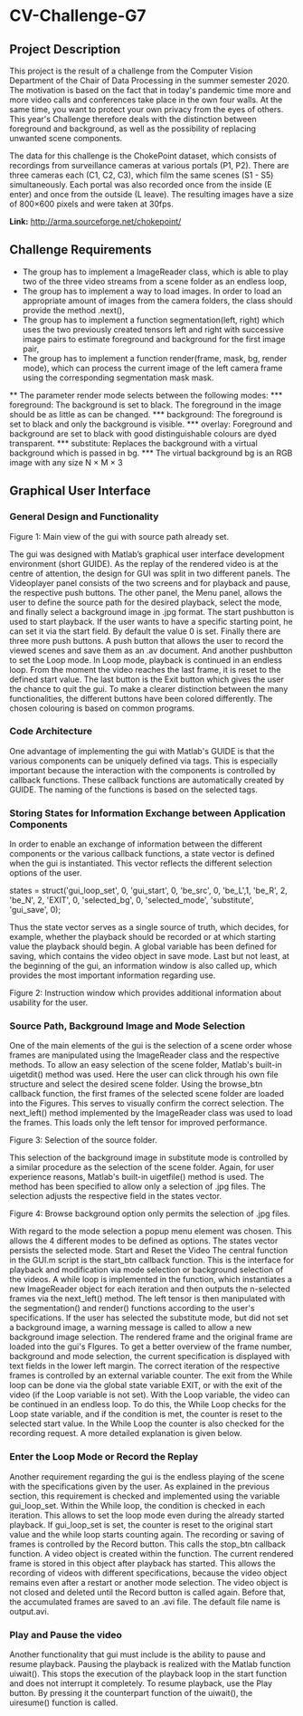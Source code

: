 # CV-Challenge-G7

## Project Description

This project is the result of a challenge from the Computer Vision Department of the Chair of Data Processing in the summer semester 2020. The motivation is based on the fact that in today's pandemic time more and more video calls and conferences take place in the own four walls. At the same time, you want to protect your own privacy from the eyes of others. This year's Challenge therefore deals with the distinction between foreground and background, as well as the possibility of replacing unwanted scene components. 

The data for this challenge is the ChokePoint dataset, which consists of recordings from surveillance cameras at various portals (P1, P2). There are three cameras each (C1, C2, C3), which film the same scenes (S1 - S5) simultaneously. Each portal was also recorded once from the inside (E enter) and once from the outside (L leave). The resulting images have a size of 800×600 pixels and were taken at 30fps.

__Link:__ http://arma.sourceforge.net/chokepoint/

## Challenge Requirements

* The group has to implement a ImageReader class, which is able to play two of the three video streams from a scene folder as an endless loop,
* The group has to implement a way to load images. In order to load an appropriate amount of images from the camera folders, the class should provide the method .next(),
* The group has to implement a function segmentation(left, right) which uses the two previously created tensors left and right with successive image pairs to estimate foreground and background for the first image pair,
* The group has to implement a function render(frame, mask, bg, render mode), which can process the current image of the left camera frame using the corresponding segmentation mask mask. 

** The parameter render mode selects between the following modes:
*** foreground: The background is set to black. The foreground in the image should be as little as can be changed.
*** background: The foreground is set to black and only the background is visible.
*** overlay: Foreground and background are set to black with good distinguishable colours are dyed transparent.
*** substitute: Replaces the background with a virtual background which is passed in bg. 
*** The virtual background bg is an RGB image with any size N × M × 3



## Graphical User Interface

### General Design and Functionality

Figure 1: Main view of the gui with source path already set. 

The gui was designed with Matlab’s graphical user interface development environment (short GUIDE). As the replay of the rendered video is at the centre of attention, the design for GUI was split in two different panels. The Videoplayer panel consists of the two screens and for playback and pause, the respective push buttons. The other panel, the Menu panel, allows the user to define the source path for the desired playback, select the mode, and finally select a background image in .jpg format. The start pushbutton is used to start playback. If the user wants to have a specific starting point, he can set it via the start field. By default the value 0 is set. Finally there are three more push buttons. A push button that allows the user to record the viewed scenes and save them as an .av document. And another pushbutton to set the Loop mode. In Loop mode, playback is continued in an endless loop. From the moment the video reaches the last frame, it is reset to the defined start value. The last button is the Exit button which gives the user the chance to quit the gui. To make a clearer distinction between the many functionalities, the different buttons have been colored differently. The chosen colouring is based on common programs.  

### Code Architecture
One advantage of implementing the gui with Matlab's GUIDE is that the various components can be uniquely defined via tags. This is especially important because the interaction with the components is controlled by callback functions. These callback functions are automatically created by GUIDE. The naming of the functions is based on the selected tags.

### Storing States for Information Exchange between Application Components
In order to enable an exchange of information between the different components or the various callback functions, a state vector is defined when the gui is instantiated. This vector reflects the different selection options of the user. 

states = struct('gui_loop_set', 0, 'gui_start', 0, 'be_src', 0, 'be_L',1, 'be_R', 2, 'be_N', 2, 'EXIT', 0, 'selected_bg', 0, 'selected_mode', 'substitute', 'gui_save', 0);

Thus the state vector serves as a single source of truth, which decides, for example, whether the playback should be recorded or at which starting value the playback should begin. A global variable has been defined for saving, which contains the video object in save mode. Last but not least, at the beginning of the gui, an information window is also called up, which provides the most important information regarding use. 

Figure 2: Instruction window which provides additional information about usability for the user.

### Source Path, Background Image and Mode Selection
One of the main elements of the gui is the selection of a scene order whose frames are manipulated using the ImageReader class and the respective methods. To allow an easy selection of the scene folder, Matlab's built-in uigetdit() method was used. Here the user can click through his own file structure and select the desired scene folder. Using the browse_btn callback function, the first frames of the selected scene folder are loaded into the Figures. This serves to visually confirm the correct selection. The next_left() method implemented by the ImageReader class was used to load the frames. This loads only the left tensor for improved performance. 

Figure 3: Selection of the source folder. 

This selection of the background image in substitute mode is controlled by a similar procedure as the selection of the scene folder. Again, for user experience reasons, Matlab's built-in uigetfile() method is used. The method has been specified to allow only a selection of .jpg files.  The selection adjusts the respective field in the states vector. 

Figure 4: Browse background option only permits the selection of .jpg files.

With regard to the mode selection a popup menu element was chosen. This allows the 4 different modes to be defined as options. The states vector persists the selected mode. 
Start and Reset the Video 
The central function in the GUI.m script is the start_btn callback function. This is the interface for playback and modification via mode selection or background selection of the videos. A while loop is implemented in the function, which instantiates a new ImageReader object for each iteration and then outputs the n-selected frames via the next_left() method. The left tensor is then manipulated with the segmentation() and render() functions according to the user's specifications. If the user has selected the substitute mode, but did not set a background image, a warning message is called to allow a new background image selection. The rendered frame and the original frame are loaded into the gui's FIgures. To get a better overview of the frame number, background and mode selection, the current specification is displayed with text fields in the lower left margin. The correct iteration of the respective frames is controlled by an external variable counter. The exit from the While loop can be done via the global state variable EXIT, or with the exit of the video (if the Loop variable is not set). With the Loop variable, the video can be continued in an endless loop. To do this, the While Loop checks for the Loop state variable, and if the condition is met, the counter is reset to the selected start value. In the While Loop the counter is also checked for the recording request. A more detailed explanation is given below. 

### Enter the Loop Mode or Record the Replay
Another requirement regarding the gui is the endless playing of the scene with the specifications given by the user. As explained in the previous section, this requirement is checked and implemented using the variable gui_loop_set. Within the While loop, the condition is checked in each iteration. This allows to set the loop mode even during the already started playback. If gui_loop_set is set, the counter is reset to the original start value and the while loop starts counting again. 
The recording or saving of frames is controlled by the Record button. This calls the stop_btn callback function. A video object is created within the function. The current rendered frame is stored in this object after playback has started. This allows the recording of videos with different specifications, because the video object remains even after a restart or another mode selection. The video object is not closed and deleted until the Record button is called again. Before that, the accumulated frames are saved to an .avi file. The default file name is output.avi.

### Play and Pause the video
Another functionality that gui must include is the ability to pause and resume playback. Pausing the playback is realized with the Matlab function uiwait(). This stops the execution of the playback loop in the start function and does not interrupt it completely. To resume playback, use the Play button. By pressing it the counterpart function of the uiwait(), the uiresume() function is called. 
